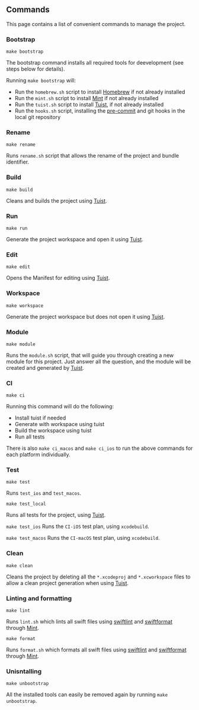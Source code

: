 ## Commands
This page contains a list of convenient commands to manage the project.

### Bootstrap
`make bootstrap`

The bootstrap command installs all required tools for deevelopment (see steps below for details).

Running `make bootstrap` will:
- Run the `homebrew.sh` script to install [Homebrew](#homebrew) if not already installed
- Run the `mint.sh` script to install [Mint](#mint) if not already installed
- Run the `tuist.sh` script to install [Tuist](#tuist), if not already installed
- Run the `hooks.sh` script, installing the [pre-commit](#pre-commit) and git hooks in the local git repository

### Rename
`make rename`

Runs `rename.sh` script that allows the rename of the project and bundle identifier.

### Build
`make build`

Cleans and builds the project using [Tuist](#tuist).

### Run
`make run`

Generate the project workspace and open it using [Tuist](#tuist).

### Edit
`make edit`

Opens the Manifest for editing using [Tuist](#tuist).

### Workspace
`make workspace`

Generate the project workspace but does not open it using [Tuist](#tuist).

### Module
`make module`

Runs the `module.sh` script, that will guide you through creating a new module for this project.
Just answer all the question, and the module will be created and generated by [Tuist](#tuist).

### CI
`make ci`

Running this command will do the following:
- Install tuist if needed
- Generate with workspace using tuist
- Build the workspace using tuist
- Run all tests

There is also `make ci_macos` and `make ci_ios` to run the above commands for each platform individually.

### Test
`make test`

Runs `test_ios` and `test_macos`.

`make test_local`

Runs all tests for the project, using [Tuist](#tuist).

`make test_ios`
Runs the `CI-iOS` test plan, using `xcodebuild`.

`make test_macos`
Runs the `CI-macOS` test plan, using `xcodebuild`.

### Clean
`make clean`

Cleans the project by deleting all the `*.xcodeproj` and `*.xcworkspace` files to allow a clean project generation when using [Tuist](#tuist).

### Linting and formatting
`make lint`

Runs `lint.sh` which lints all swift files using [swiftlint](#swiflint) and [swiftformat](#swiftformat) through [Mint](#mint).

`make format`

Runs `format.sh` which formats all swift files using [swiftlint](#swiflint) and [swiftformat](#swiftformat) through [Mint](#mint).

### Unisntalling
`make unbootstrap`

All the installed tools can easily be removed again by running `make unbootstrap`.
